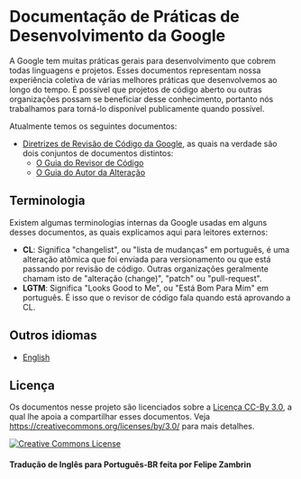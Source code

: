 # Documentação de Práticas de Desenvolvimento da Google

A Google tem muitas práticas gerais para desenvolvimento que cobrem todas
linguagens e projetos. Esses documentos representam nossa experiência coletiva
de várias melhores práticas que desenvolvemos ao longo do tempo. É possível que
projetos de código aberto ou outras organizações possam se beneficiar desse
conhecimento, portanto nós trabalhamos para torná-lo disponível publicamente
quando possível.

Atualmente temos os seguintes documentos:

- [Diretrizes de Revisão de Código da Google](./review/index.md), as quais na
  verdade são dois conjuntos de documentos distintos:
  - [O Guia do Revisor de Código](./review/reviewer/index.md)
  - [O Guia do Autor da Alteração](./review/developer/index.md)

## Terminologia

Existem algumas terminologias internas da Google usadas em alguns desses
documentos, as quais explicamos aqui para leitores externos:

- **CL**: Significa "changelist", ou "lista de mudanças" em português, é uma
  alteração atômica que foi enviada para versionamento ou que está passando por
  revisão de código. Outras organizações geralmente chamam isto de "alteração
  (change)", "patch" ou "pull-request".
- **LGTM**: Significa "Looks Good to Me", ou "Está Bom Para Mim" em português. É
  isso que o revisor de código fala quando está aprovando a CL.

## Outros idiomas

- [English](../../README.md)

## Licença

Os documentos nesse projeto são licenciados sobre a
[Licença CC-By 3.0](../../LICENSE), a qual lhe apoia a compartilhar esses
documentos. Veja <https://creativecommons.org/licenses/by/3.0/> para mais
detalhes.

<a rel="license" href="https://creativecommons.org/licenses/by/3.0/"><img alt="Creative Commons License" style="border-width:0" src="https://i.creativecommons.org/l/by/3.0/88x31.png" /></a>

#### Tradução de Inglês para Português-BR feita por Felipe Zambrin

